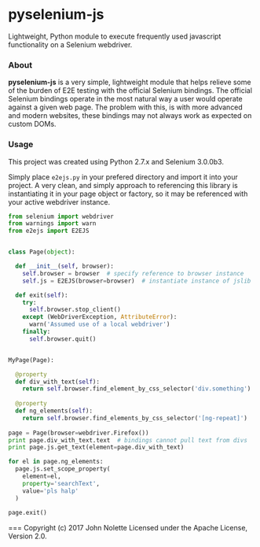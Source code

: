 # pyselenium-js
Lightweight, Python module to execute frequently used javascript functionality on a Selenium webdriver.

### About
**pyselenium-js** is a very simple, lightweight module that helps relieve some of the burden of E2E testing with the official Selenium bindings.
The official Selenium bindings operate in the most natural way a user would operate against a given web page.
The problem with this, is with more advanced and modern websites, these bindings may not always work as expected on custom DOMs.

### Usage
This project was created using Python 2.7.x and Selenium 3.0.0b3.

Simply place `e2ejs.py` in your prefered directory and import it into your project.
A very clean, and simply approach to referencing this library is instantiating it in your page object or factory, so it may be referenced with your active webdriver instance.

```python
from selenium import webdriver
from warnings import warn
from e2ejs import E2EJS


class Page(object):

  def __init__(self, browser):
    self.browser = browser  # specify reference to browser instance
    self.js = E2EJS(browser=browser)  # instantiate instance of jslib

  def exit(self):
    try:
      self.browser.stop_client()
    except (WebDriverException, AttributeError):
      warn('Assumed use of a local webdriver')
    finally:
      self.browser.quit()


MyPage(Page):

  @property
  def div_with_text(self):
    return self.browser.find_element_by_css_selector('div.something')
    
  @property
  def ng_elements(self):
    return self.browser.find_elements_by_css_selector('[ng-repeat]')
    
page = Page(browser=webdriver.Firefox())
print page.div_with_text.text  # bindings cannot pull text from divs
print page.js.get_text(element=page.div_with_text)

for el in page.ng_elements:
  page.js.set_scope_property(
    element=el,
    property='searchText',
    value='pls halp'
  )
  
page.exit()
```

===
Copyright (c) 2017 John Nolette Licensed under the Apache License, Version 2.0.
